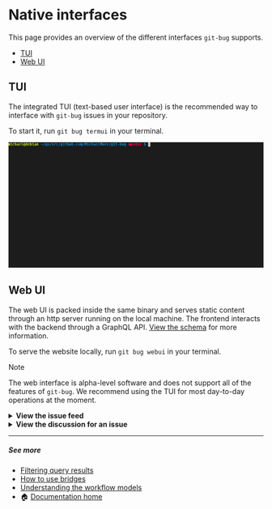 # Native interfaces

This page provides an overview of the different interfaces `git-bug` supports.

<!-- mdformat-toc start --slug=github --maxlevel=4 --minlevel=2 -->

- [TUI](#tui)
- [Web UI](#web-ui)

<!-- mdformat-toc end -->

## TUI<a name="tui"></a>

The integrated TUI (text-based user interface) is the recommended way to
interface with `git-bug` issues in your repository.

To start it, run `git bug termui` in your terminal.

![TUI recording](../assets/tui-recording.gif)

## Web UI<a name="web-ui"></a>

The web UI is packed inside the same binary and serves static content through an
http server running on the local machine. The frontend interacts with the
backend through a GraphQL API. [View the schema][gql-schema] for more
information.

To serve the website locally, run `git bug webui` in your terminal.

> [!NOTE]
> The web interface is alpha-level software and does not support all of the
> features of `git-bug`. We recommend using the TUI for most day-to-day
> operations at the moment.

<details>
<summary><strong>View the issue feed</strong></summary>
<center> <img
  alt="An example of viewing the issue feed in the web interface"
  src="../assets/web-screenshot-feed.png"
  width="880"
/></center>
</details>

<details>
<summary><strong>View the discussion for an issue</strong></summary>
<center><img
  alt="An example of viewing the discussion for an issue in the web interface"
  src="../assets/web-screenshot-comments.png"
  width="880"
/></center>
</details>

______________________________________________________________________

##### See more

- [Filtering query results][docs/usage/filter]
- [How to use bridges][docs/usage/bridges]
- [Understanding the workflow models][docs/usage/workflows]
- :house: [Documentation home][docs/home]

[docs/home]: ../README.md
[docs/usage/bridges]: ./third-party.md
[docs/usage/filter]: ./query-language.md
[docs/usage/workflows]: ./workflows.md
[gql-schema]: ../../api/graphql/schema
